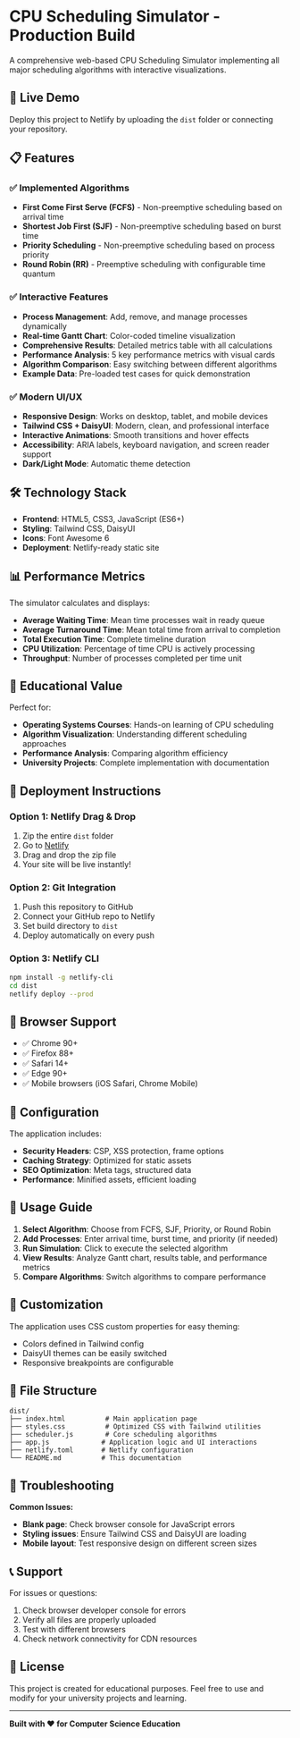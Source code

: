 # CPU Scheduling Simulator - Production Build

A comprehensive web-based CPU Scheduling Simulator implementing all major scheduling algorithms with interactive visualizations.

## 🚀 Live Demo

Deploy this project to Netlify by uploading the `dist` folder or connecting your repository.

## 📋 Features

### ✅ Implemented Algorithms
- **First Come First Serve (FCFS)** - Non-preemptive scheduling based on arrival time
- **Shortest Job First (SJF)** - Non-preemptive scheduling based on burst time  
- **Priority Scheduling** - Non-preemptive scheduling based on process priority
- **Round Robin (RR)** - Preemptive scheduling with configurable time quantum

### ✅ Interactive Features
- **Process Management**: Add, remove, and manage processes dynamically
- **Real-time Gantt Chart**: Color-coded timeline visualization
- **Comprehensive Results**: Detailed metrics table with all calculations
- **Performance Analysis**: 5 key performance metrics with visual cards
- **Algorithm Comparison**: Easy switching between different algorithms
- **Example Data**: Pre-loaded test cases for quick demonstration

### ✅ Modern UI/UX
- **Responsive Design**: Works on desktop, tablet, and mobile devices
- **Tailwind CSS + DaisyUI**: Modern, clean, and professional interface
- **Interactive Animations**: Smooth transitions and hover effects
- **Accessibility**: ARIA labels, keyboard navigation, and screen reader support
- **Dark/Light Mode**: Automatic theme detection

## 🛠️ Technology Stack

- **Frontend**: HTML5, CSS3, JavaScript (ES6+)
- **Styling**: Tailwind CSS, DaisyUI
- **Icons**: Font Awesome 6
- **Deployment**: Netlify-ready static site

## 📊 Performance Metrics

The simulator calculates and displays:
- **Average Waiting Time**: Mean time processes wait in ready queue
- **Average Turnaround Time**: Mean total time from arrival to completion
- **Total Execution Time**: Complete timeline duration
- **CPU Utilization**: Percentage of time CPU is actively processing
- **Throughput**: Number of processes completed per time unit

## 🎯 Educational Value

Perfect for:
- **Operating Systems Courses**: Hands-on learning of CPU scheduling
- **Algorithm Visualization**: Understanding different scheduling approaches
- **Performance Analysis**: Comparing algorithm efficiency
- **University Projects**: Complete implementation with documentation

## 🚀 Deployment Instructions

### Option 1: Netlify Drag & Drop
1. Zip the entire `dist` folder
2. Go to [Netlify](https://netlify.com)
3. Drag and drop the zip file
4. Your site will be live instantly!

### Option 2: Git Integration
1. Push this repository to GitHub
2. Connect your GitHub repo to Netlify
3. Set build directory to `dist`
4. Deploy automatically on every push

### Option 3: Netlify CLI
```bash
npm install -g netlify-cli
cd dist
netlify deploy --prod
```

## 📱 Browser Support

- ✅ Chrome 90+
- ✅ Firefox 88+
- ✅ Safari 14+
- ✅ Edge 90+
- ✅ Mobile browsers (iOS Safari, Chrome Mobile)

## 🔧 Configuration

The application includes:
- **Security Headers**: CSP, XSS protection, frame options
- **Caching Strategy**: Optimized for static assets
- **SEO Optimization**: Meta tags, structured data
- **Performance**: Minified assets, efficient loading

## 📖 Usage Guide

1. **Select Algorithm**: Choose from FCFS, SJF, Priority, or Round Robin
2. **Add Processes**: Enter arrival time, burst time, and priority (if needed)
3. **Run Simulation**: Click to execute the selected algorithm
4. **View Results**: Analyze Gantt chart, results table, and performance metrics
5. **Compare Algorithms**: Switch algorithms to compare performance

## 🎨 Customization

The application uses CSS custom properties for easy theming:
- Colors defined in Tailwind config
- DaisyUI themes can be easily switched
- Responsive breakpoints are configurable

## 📄 File Structure

```
dist/
├── index.html          # Main application page
├── styles.css          # Optimized CSS with Tailwind utilities
├── scheduler.js        # Core scheduling algorithms
├── app.js             # Application logic and UI interactions
├── netlify.toml       # Netlify configuration
└── README.md          # This documentation
```

## 🐛 Troubleshooting

**Common Issues:**
- **Blank page**: Check browser console for JavaScript errors
- **Styling issues**: Ensure Tailwind CSS and DaisyUI are loading
- **Mobile layout**: Test responsive design on different screen sizes

## 📞 Support

For issues or questions:
1. Check browser developer console for errors
2. Verify all files are properly uploaded
3. Test with different browsers
4. Check network connectivity for CDN resources

## 📜 License

This project is created for educational purposes. Feel free to use and modify for your university projects and learning.

---

**Built with ❤️ for Computer Science Education**
